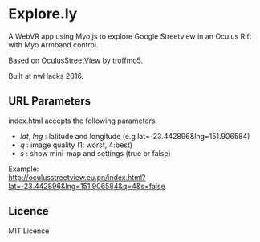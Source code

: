 # Explore.ly
A WebVR app using Myo.js to explore Google Streetview in an Oculus Rift with Myo Armband control.

Based on OculusStreetView by troffmo5.

Built at nwHacks 2016.

URL Parameters
-------------
index.html accepts the following parameters

- *lat*, *lng* : latitude and longitude (e.g lat=-23.442896&lng=151.906584)
- *q* : image quality (1: worst, 4:best)
- *s* : show mini-map and settings (true or false)

Example:  
http://oculusstreetview.eu.pn/index.html?lat=-23.442896&lng=151.906584&q=4&s=false

Licence
-------------
MIT Licence
